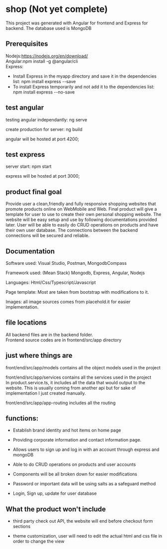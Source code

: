 # shop (Not yet complete)

This project was generated with Angular for frontend and Express for backend. The database used is MongoDB

## Prerequisites
Nodejs:https://nodejs.org/en/download/<br>
Angular:npm install -g @angular/cli<br>
Express:
- Install Express in the myapp directory and save it in the dependencies list: npm install express --save
- To install Express temporarily and not add it to the dependencies list: npm install express --no-save

## test angular

testing angular independantly: ng serve 

create production for server: ng build

angular will be hosted at port 4200;

## test express

server start: npm start

express will be hosted at port 3000;

## product final goal

Provide user a clean,friendly and fully responsive shopping websites that promote products online on WebMobile and Web. Final product will give a template for user to use to create their own personal shopping website. The website will be easy setup and use by following documentations provided later. User will be able to easily do CRUD operations on products and have their own user database. The connections between the backend connections will be secured and reliable.

## Documentation
Software used: Visual Studio, Postman, MongodbCompass <br>

Framework used: (Mean Stack) Mongodb, Express, Angular, Nodejs

Languages: Html/Css/Typescript/Javascript

Page template: Most are taken from bootstrap with modifications to it.

Images: all image sources comes from placehold.it for easier implementation. 

## file locations
All backend files are in the backend folder.<br>
Frontend source codes are in frontend/src/app directory

## just where things are

front/end/src/app/models contains all the object models used in the project <br>

front/end/src/app/services contains all the services used in the project<br> 
In product.service.ts, it includes all the data that would output to the website. This is usually coming from another api but for sake of implementation I just created manually.<br> 

front/end/src/app/app-routing includes all the routing<br>


## functions:

- Establish brand identity and hot items on home page

- Providing corporate information and contact information page.

- Allows users to sign up and log in with an account through express and mongoDB

- Able to do CRUD operations on products and user accounts

- Components will be all broken down for easier modifications

- Password or important data will be using salts as a safeguard method

- Login, Sign up, update for user database

## What the product won't include

- third party check out API, the website will end before checkout form sections

- theme customization, user will need to edit the actual html and css file in order to change the view









